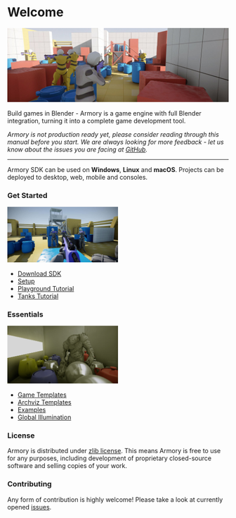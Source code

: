 # Welcome

![](getting_started/img/intro.jpg)

Build games in Blender - Armory is a game engine with full Blender integration, turning it into a complete game development tool.

*Armory is not production ready yet, please consider reading through this manual before you start. We are always looking for more feedback - let us know about the issues you are facing at [GitHub](https://github.com/armory3d/armory/issues).*

---

Armory SDK can be used on **Windows**, **Linux** and **macOS**. Projects can be deployed to desktop, web, mobile and consoles.

### Get Started

<img src="./getting_started/img/templ.jpg" width="50%">

- [Download SDK](http://armory3d.org/download.html)
- [Setup](./getting_started/setup.md)
- [Playground Tutorial](./getting_started/playground.md)
- [Tanks Tutorial](./getting_started/tanks.md)

### Essentials

<img src="./getting_started/img/essen.jpg" width="50%">

- [Game Templates](https://github.com/armory3d/armory_templates/releases)
- [Archviz Templates](https://github.com/armory3d/archviz_templates/releases)
- [Examples](https://github.com/armory3d/armory_examples/releases)
- [Global Illumination](./graphics/global_illumination)

### License
Armory is distributed under [zlib license](https://github.com/armory3d/armory/blob/master/LICENSE). This means Armory is free to use for any purposes, including development of proprietary closed-source software and selling copies of your work. 

### Contributing

Any form of contribution is highly welcome! Please take a look at currently opened [issues](https://github.com/armory3d/armory/issues).
